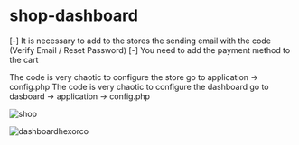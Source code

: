 # shop-dashboard

[-] It is necessary to add to the stores the sending email with the code (Verify Email / Reset Password)
[-] You need to add the payment method to the cart

The code is very chaotic to configure the store go to application -> config.php
The code is very chaotic to configure the dashboard go to dasboard -> application -> config.php

![shop](https://github.com/HexorCo/shop-dashboard/assets/97565183/5fba6e4c-fe06-4633-8ee3-e7e132752243)

![dashboardhexorco](https://github.com/HexorCo/shop-dashboard/assets/97565183/668766f3-6dc3-446d-9320-2f2d2b9ae212)
